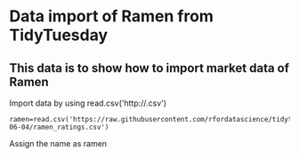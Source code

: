 # Data import of Ramen from TidyTuesday
## This data is to show how to import market data of Ramen

Import data by using read.csv('http://.csv')
```
ramen=read.csv('https://raw.githubusercontent.com/rfordatascience/tidytuesday/master/data/2019/2019-06-04/ramen_ratings.csv')
```
Assign the name as ramen
